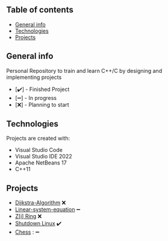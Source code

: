 ## Table of contents
* [General info](#general-info)
* [Technologies](#technologies)
* [Projects](#projects)

## General info
Personal Repository to train and learn C++/C by designing and implementing projects
* [:heavy_check_mark:] - Finished Project
* [:heavy_minus_sign:] - In progress
* [:x:] - Planning to start
## Technologies
Projects are created with:
* Visual Studio Code
* Visual Studio IDE 2022
* Apache NetBeans 17
* C++11
	
## Projects
* [Dijkstra-Algorithm](Dijkstra-Algorithm)  :x:
* [Linear-system-equation](Linear-system-equation) :heavy_minus_sign:
* [Z[i] Ring](Z[i]) :x:
* [Shutdown Linux](Apagar-Linux) :heavy_check_mark:
* [Chess](Chess) : :heavy_minus_sign:
